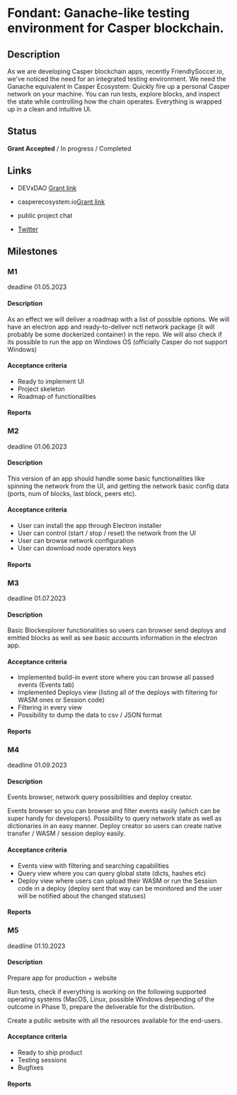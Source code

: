 # Fondant: Ganache-like testing environment for Casper blockchain.


## Description
As we are developing Casper blockchain apps, recently FriendlySoccer.io, we've noticed the need for an integrated testing environment. We need the Ganache equivalent in Casper Ecosystem: Quickly fire up a personal Casper network on your machine. You can run tests, explore blocks, and inspect the state while controlling how the chain operates. Everything is wrapped up in a clean and intuitive UI.

## Status

**Grant Accepted** / In progress / Completed

## Links

- DEVxDAO [Grant link]()

- casperecosystem.io[Grant link]()

- public project chat

- [Twitter](https://twitter.com/theblockbites)

## Milestones

### M1
deadline 01.05.2023

#### Description

As an effect we will deliver a roadmap with a list of possible options. We will have an electron app and ready-to-deliver nctl network package (it will probably be some dockerized container) in the repo.
We will also check if its possible to run the app on Windows OS (officially Casper do not support Windows)

#### Acceptance criteria

- Ready to implement UI
- Project skeleton
- Roadmap of functionalities


#### Reports

### M2
deadline 01.06.2023

#### Description

This version of an app should handle some basic functionalities like spinning the network from the UI, and getting the network basic config data (ports, num of blocks, last block, peers etc).

#### Acceptance criteria

- User can install the app through Electron installer
- User can control (start / stop / reset) the network from the UI
- User can browse network configuration
- User can download node operators keys

#### Reports

### M3
deadline 01.07.2023

#### Description

Basic Blockexplorer functionalities so users can browser send deploys and emitted blocks as well as see basic accounts information in the electron app.

#### Acceptance criteria

- Implemented build-in event store where you can browse all passed events (Events tab)
- Implemented Deploys view (listing all of the deploys with filtering for WASM ones or Session code)
- Filtering in every view 
- Possibility to dump the data to csv / JSON format

#### Reports

### M4
deadline 01.09.2023

#### Description

Events browser, network query possibilities and deploy creator.

Events browser so you can browse and filter events easily (which can be super handy for developers).
Possibility to query network state as well as dictionaries in an easy manner.
Deploy creator so users can create native transfer / WASM / session deploy easily.


#### Acceptance criteria

- Events view with filtering and searching capabilities 
- Query view where you can query global state (dicts, hashes etc)
- Deploy view where users can upload their WASM or run the Session code in a deploy (deploy sent that way can be monitored and the user will be notified about the changed statuses)


#### Reports

### M5
deadline 01.10.2023

#### Description

Prepare app for production + website

Run tests, check if everything is working on the following supported operating systems (MacOS, Linux, possible Windows depending of the outcome in Phase 1), prepare the deliverable for the distribution.

Create a public website with all the resources available for the end-users.

#### Acceptance criteria

- Ready to ship product
- Testing sessions
- Bugfixes

#### Reports



